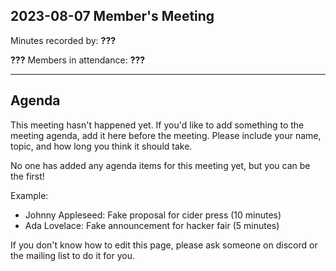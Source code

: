 ## 2023-08-07 Member's Meeting

Minutes recorded by: **???**

**???** Members in attendance: **???**

---

## Agenda

This meeting hasn't happened yet.
If you'd like to add something to the meeting agenda, add it here before the meeting.
Please include your name, topic, and how long you think it should take.

No one has added any agenda items for this meeting yet, but you can be the first!

Example:
- Johnny Appleseed: Fake proposal for cider press (10 minutes)
- Ada Lovelace: Fake announcement for hacker fair (5 minutes)

If you don't know how to edit this page, please ask someone on discord or the mailing list to do it for you.
